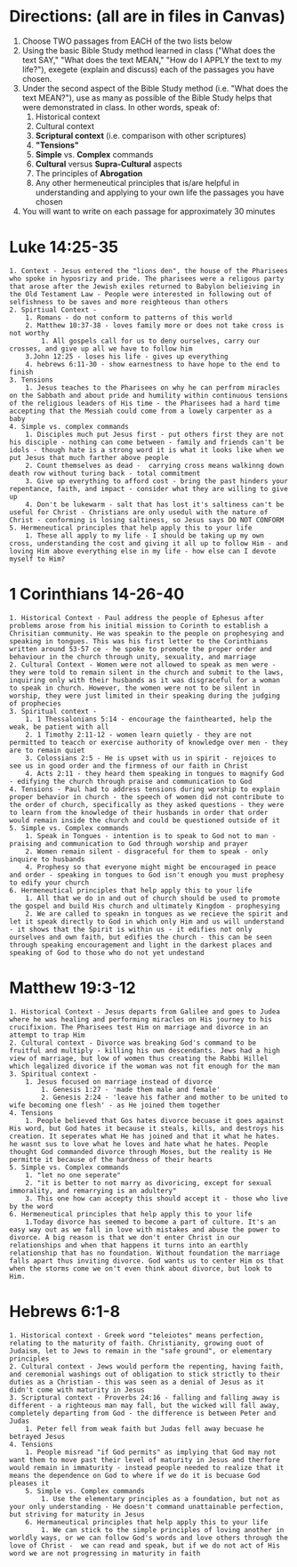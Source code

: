 # Directions: (all are in files in Canvas)
1. Choose TWO passages from EACH of the two lists below
2. Using the basic Bible Study method learned in class ("What does the text SAY," "What does the text MEAN," "How do I APPLY the text to my life?"), exegete (explain and discuss) each of the passages you have chosen.
3. Under the second aspect of the Bible Study method (i.e. "What does the text MEAN?"), use as many as possible of the Bible Study helps that were demonstrated in class. In other words, speak of:
	1. Historical context
	2. Cultural context
	3. **Scriptural context** (i.e. comparison with other scriptures)
	4. **"Tensions"**
	5. **Simple** vs. **Complex** commands 
	6. **Cultural** versus **Supra-Cultural** aspects
	7. The principles of **Abrogation**
	8. Any other hermeneutical principles that is/are helpful in understanding and applying to your own life the passages you have chosen
4. You will want to write on each passage for approximately 30 minutes


# Luke 14:25-35
	1. Context - Jesus entered the "lions den", the house of the Pharisees who spoke in hyposrizy and pride. The pharisees were a religous party that arose after the Jewish exiles returned to Babylon belieiving in the Old Testament Law - People were interested in following out of selfishness to be saves and more reighteous than others
	2. Spirtiual Context -
		1. Romans - do not conform to patterns of this world
		2. Matthew 10:37-38 - loves family more or does not take cross is not worthy
			1. All gospels call for us to deny ourselves, carry our crosses, and give up all we have to follow him
		3.John 12:25 - loses his life - gives up everything
		4. hebrews 6:11-30 - show earnestness to have hope to the end to finish
	3. Tensions
		1. Jesus teaches to the Pharisees on why he can perfrom miracles on the Sabbath and about pride and humility within continuous tensions of the religious leaders of His time - the Pharisees had a hard time accepting that the Messiah could come from a lowely carpenter as a baby
	4. Simple vs. complex commands
		1. Disciples much put Jesus first - put others first they are not his disciple - nothing can come between - family and friends can't be idols - though hate is a strong word it is what it looks like when we put Jesus that much farther above people
		2. Count themselves as dead -  carrying cross means walkinng down death row without turing back - total commitment
		3. Give up everything to afford cost - bring the past hinders your repentance, faith, and impact - consider what they are willing to give up
		4. Don't be lukewarm - salt that has lost it's saltiness can't be useful for Christ - Christians are only usedul with the nature of Christ - conforming is losing saltiness, so Jesus says DO NOT CONFORM
	5. Hermeneutical principles that help apply this to your life
		1. These all apply to my life - I should be taking up my own cross, understanding the cost and giving it all up to follow Him - and loving Him above everything else in my life - how else can I devote myself to Him?

# 1 Corinthians 14-26-40
	1. Historical Context - Paul address the people of Ephesus after problems arose from his initial mission to Corinth to establish a Chrisitian community. He was speakin to the people on prophesying and speaking in tongues. This was his first letter to the Corinthians written around 53-57 ce - he spoke to promote the proper order and behaviour in the church through unity, sexuality, and marriage
	2. Cultural Context - Women were not allowed to speak as men were - they were told to remain silent in the church and submit to the laws, inquiring only with their husbands as it was disgraceful for a woman to speak in church. However, the women were not to be silent in worship, they were just limited in their speaking during the judging of prophecies
	3. Spiritual context - 
		1. 1 Thessalonians 5:14 - encourage the fainthearted, help the weak, be patient with all
		2. 1 Timothy 2:11-12 - women learn quietly - they are not permitted to teacch or exercise authority of knowledge over men - they are to remain quiet
		3. Colossians 2:5 - He is upset with us in spirit - rejoices to see us in good order and the firmness of our faith in Christ
		4. Acts 2:11 - they heard them speaking in tongues to magnify God - edifying the church through praise and communication to God
	4. Tensions - Paul had to address tensions during worship to explain proper behavior in church - the speech of women did not contribute to the order of church, specifically as they asked questions - they were to learn from the knowledge of their husbands in order that order would remain inside the church and could be questioned outside of it
	5. Simple vs. Complex commands
		1. Speak in Tongues - intention is to speak to God not to man - praising and communication to God through worship and prayer
		2. Women remain silent - disgraceful for them to speak - only inquire to husbands
		4. Prophesy so that everyone might might be encouraged in peace and order - speaking in tongues to God isn't enough you must prophesy to edify your church
	6. Hermeneutical principles that help apply this to your life
		1. All that we do in and out of church should be used to promote the gospel and build His church and ultimately Kingdom - prophesying
		2. We are called to speakn in tongues as we recieve the spirit and let it speak directly to God in which only Him and us will understand - it shows that the Spirit is within us - it edifies not only ourselves and own faith, but edifies the church - this can be seen through speaking encouragement and light in the darkest places and speaking of God to those who do not yet undestand

# Matthew 19:3-12
	1. Historical Context - Jesus departs from Galilee and goes to Judea where he was healing and performing miracles on His journey to his crucifixion. The Pharisees test Him on marriage and divorce in an attempt to trap Him
	2. Cultural context - Divorce was breaking God's command to be fruitful and multiply - killing his own descendants. Jews had a high view of marriage, but low of women thus creating the Rabbi Hillel which legalized divorice if the woman was not fit enough for the man
	3. Spiritual context - 
		1. Jesus focused on marriage instead of divorce
			1. Genesis 1:27 - 'made them male and female'
			2. Genesis 2:24 - 'leave his father and mother to be united to wife becoming one flesh' - as He joined them together
	4. Tensions
		1. People believed that Gos hates divorce becuase it goes against His word, but God hates it because it steals, kills, and destroys his creation. It seperates what He has joined and that it what he hates. he wasnt sus to love what he loves and hate what he hates. People thought God commanded divorce through Moses, but the reality is He permitte it because of the hardness of their hearts
	5. Simple vs. Complex commands
		1. "let no one seperate"
		2. "it is better to not marry as divoricing, except for sexual immorality, and remarrying is an adultery"
		3. This one how can accepty this should accept it - those who live by the word
	6. Hermeneutical principles that help apply this to your life
		1.Today divorce has seemed to become a part of culture. It's an easy way out as we fall in love with mistakes and abuse the power to divorce. A big reason is that we don't enter Christ in our relationships and when that happens it turns into an earthly relationship that has no foundation. Without foundation the marriage falls apart thus inviting divorce. God wants us to center Him os that when the storms come we on't even think about divorce, but look to Him. 
# Hebrews 6:1-8
	1. Historical context - Greek word "teleiotes" means perfection, relating to the maturity of faith. Christianity, growing ouot of Judaism, let to Jews to remain in the "safe ground", or elementary principles
	2. Cultural context - Jews would perform the repenting, having faith, and ceremonial washings out of obligation to stick strictly to their duties as a Christian - this was seen as a denial of Jesus as it didn't come with maturity in Jesus
	3. Scriptural context - Proverbs 24:16 - falling and falling away is different - a righteous man may fall, but the wicked will fall away, completely departing from God - the difference is between Peter and Judas
		1. Peter fell from weak faith but Judas fell away becuase he betrayed Jesus
	4. Tensions
		1. People misread "if God permits" as implying that God may not want them to move past their level of maturity in Jesus and therfore would remain in immaturity - instead people needed to realize that it means the dependence on God to where if we do it is becuase God pleases it
		5. Simple vs. Complex commands
			1. Use the elementary principles as a foundation, but not as your only understanding - He doesn't command unattainable perfection, but striving for maturity in Jesus
		6. Hermaneutical principles that help apply this to your life
			1. We can stick to the simple principles of loving another in worldly ways, or we can follow God's words and love others through the love of Christ -  we can read and speak, but if we do not act of His word we are not progressing in maturity in faith